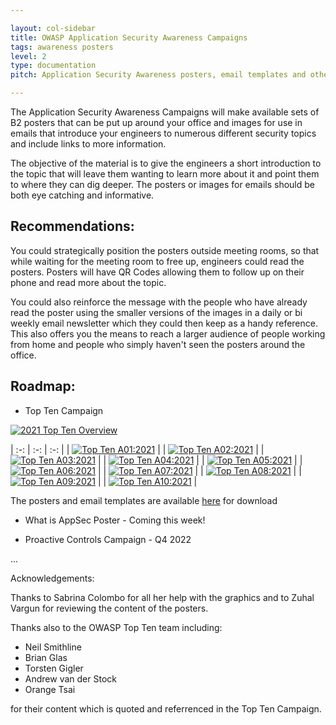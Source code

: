 ```yaml
---

layout: col-sidebar
title: OWASP Application Security Awareness Campaigns
tags: awareness posters
level: 2
type: documentation
pitch: Application Security Awareness posters, email templates and other material for creating awareness campaigns for your engineers.

---
```


The Application Security Awareness Campaigns will make available sets of B2 posters that can be put up around your office and images for use in emails that introduce your engineers to numerous different security topics and include links to more information.

The objective of the material is to give the engineers a short introduction to the topic that will leave them wanting to learn more about it and point them to where they can dig deeper. The posters or images for emails should be both eye catching and informative.

## Recommendations:

You could strategically position the posters outside meeting rooms, so that while waiting for the meeting room to free up, engineers could read the posters. Posters will have QR Codes allowing them to follow up on their phone and read more about the topic.

You could also reinforce the message with the people who have already read the poster using the smaller versions of the images in a daily or bi weekly email newsletter which they could then keep as a handy reference. This also offers you the means to reach a larger audience of people working from home and people who simply haven't seen the posters around the office.

## Roadmap:

- Top Ten Campaign



[![2021 Top Ten Overview][2]][13]


| :-: | :-: | :-: |
| [![Top Ten A01:2021][3]][14] |  | [![Top Ten A02:2021][4]][15] |
| [![Top Ten A03:2021][5]][16] |  | [![Top Ten A04:2021][6]][17] |
| [![Top Ten A05:2021][7]][18] |  | [![Top Ten A06:2021][8]][19] |
| [![Top Ten A07:2021][9]][20] |  | [![Top Ten A08:2021][10]][21] |
| [![Top Ten A09:2021][11]][22] |  | [![Top Ten A10:2021][12]][23] |



The posters and email templates are available [here][1] for download

- What is AppSec Poster - Coming this week!

- Proactive Controls Campaign - Q4 2022

...

Acknowledgements:

Thanks to Sabrina Colombo for all her help with the graphics and to Zuhal Vargun for reviewing the content of the posters.

Thanks also to the OWASP Top Ten team including: 

- Neil Smithline
- Brian Glas
- Torsten Gigler
- Andrew van der Stock
- Orange Tsai

for their content which is quoted and referrenced in the Top Ten Campaign.

[1]: ./assets/top_ten_campaign.zip
[2]:./assets/images/thumbnails/top_ten/00.jpg "Overview"
[3]:./assets/images/thumbnails/top_ten/01.jpg "A01:2021"
[4]:./assets/images/thumbnails/top_ten/02.jpg "A02:2021"
[5]:./assets/images/thumbnails/top_ten/03.jpg "A03:2021"
[6]:./assets/images/thumbnails/top_ten/04.jpg "A04:2021"
[7]:./assets/images/thumbnails/top_ten/05.jpg "A05:2021"
[8]:./assets/images/thumbnails/top_ten/06.jpg "A06:2021"
[9]:./assets/images/thumbnails/top_ten/07.jpg "A07:2021"
[10]:./assets/images/thumbnails/top_ten/08.jpg "A08:2021"
[11]:./assets/images/thumbnails/top_ten/09.jpg "A09:2021"
[12]:./assets/images/thumbnails/top_ten/10.jpg "A10:2021"
[13]:./assets/images/top_ten/00.jpg "Overview"
[14]:./assets/images/top_ten/01.jpg "A01:2021"
[15]:./assets/images/top_ten/02.jpg "A02:2021"
[16]:./assets/images/top_ten/03.jpg "A03:2021"
[17]:./assets/images/top_ten/04.jpg "A04:2021"
[18]:./assets/images/top_ten/05.jpg "A05:2021"
[19]:./assets/images/top_ten/06.jpg "A06:2021"
[20]:./assets/images/top_ten/07.jpg "A07:2021"
[21]:./assets/images/top_ten/08.jpg "A08:2021"
[22]:./assets/images/top_ten/09.jpg "A09:2021"
[23]:./assets/images/top_ten/10.jpg "A10:2021"